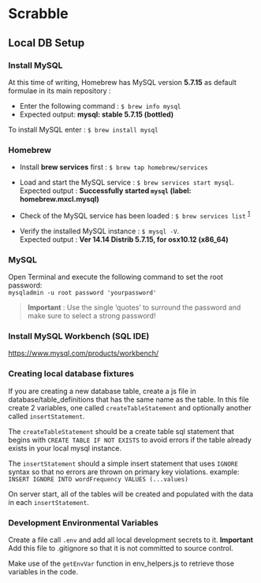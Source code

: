 # Scrabble

## Local DB Setup

### Install MySQL
At this time of writing, Homebrew has MySQL version **5.7.15** as default formulae in its main repository :

* Enter the following command : `$ brew info mysql`  
* Expected output: **mysql: stable 5.7.15 (bottled)**

To install MySQL enter : `$ brew install mysql`

### Homebrew

* Install **brew services** first : `$ brew tap homebrew/services`
* Load and start the MySQL service : `$ brew services start mysql`.   
Expected output : **Successfully started `mysql` (label: homebrew.mxcl.mysql)** 	  

* Check of the MySQL service has been loaded : `$ brew services list` <sup>[1](#1)</sup>

* Verify the installed MySQL instance : `$ mysql -V`.   
Expected output : **Ver 14.14 Distrib 5.7.15, for osx10.12 (x86_64)**  


### MySQL
Open Terminal and execute the following command to set the root password:  
 `mysqladmin -u root password 'yourpassword'`  

> **Important** : Use the single ‘quotes’ to surround the password and make sure to select a strong password!

### Install MySQL Workbench (SQL IDE)
https://www.mysql.com/products/workbench/

### Creating local database fixtures
If you are creating a new database table, create a js file in database/table_definitions that has the same name as the table. In this file create 2 variables, one called `createTableStatement` and optionally another called `insertStatement`.

The `createTableStatement` should be a create table sql statement that begins with `CREATE TABLE IF NOT EXISTS` to avoid errors if the table already exists in your local mysql instance.

The `insertStatement` should a simple insert statement that uses `IGNORE` syntax so that no errors are thrown on primary key violations.
example: `INSERT IGNORE INTO wordFrequency VALUES (...values)`

On server start, all of the tables will be created and populated with the data in each `insertStatement`.

### Development Environmental Variables
Create a file call `.env` and add all local development secrets to it.
**Important** Add this file to .gitignore so that it is not committed to source control. 

Make use of the `getEnvVar` function in env_helpers.js to retrieve those variables in the code.

